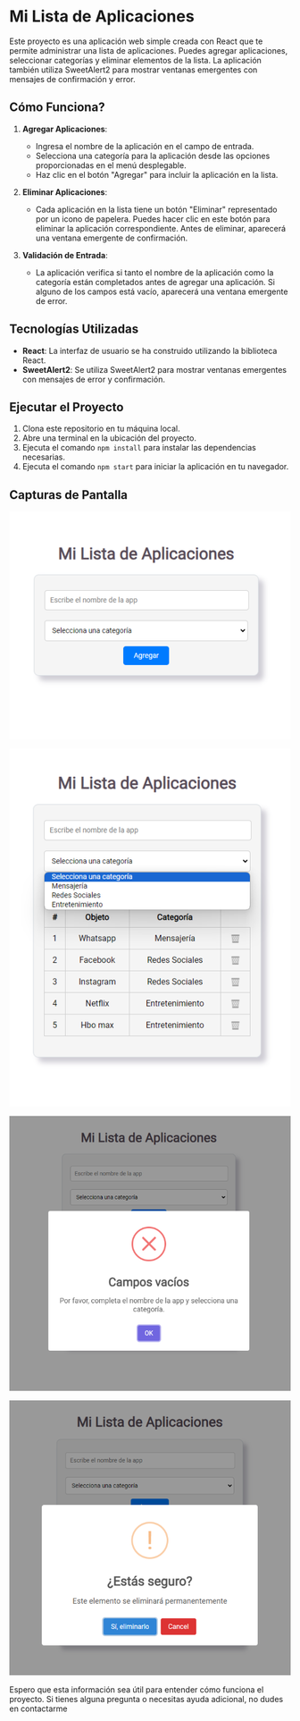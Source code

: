 # Mi Lista de Aplicaciones

Este proyecto es una aplicación web simple creada con React que te permite administrar una lista de aplicaciones. Puedes agregar aplicaciones, seleccionar categorías y eliminar elementos de la lista. La aplicación también utiliza SweetAlert2 para mostrar ventanas emergentes con mensajes de confirmación y error.

## Cómo Funciona?

1. **Agregar Aplicaciones**:
   - Ingresa el nombre de la aplicación en el campo de entrada.
   - Selecciona una categoría para la aplicación desde las opciones proporcionadas en el menú desplegable.
   - Haz clic en el botón "Agregar" para incluir la aplicación en la lista.

2. **Eliminar Aplicaciones**:
   - Cada aplicación en la lista tiene un botón "Eliminar" representado por un icono de papelera. Puedes hacer clic en este botón para eliminar la aplicación correspondiente. Antes de eliminar, aparecerá una ventana emergente de confirmación.

3. **Validación de Entrada**:
   - La aplicación verifica si tanto el nombre de la aplicación como la categoría están completados antes de agregar una aplicación. Si alguno de los campos está vacío, aparecerá una ventana emergente de error.

## Tecnologías Utilizadas

- **React**: La interfaz de usuario se ha construido utilizando la biblioteca React.
- **SweetAlert2**: Se utiliza SweetAlert2 para mostrar ventanas emergentes con mensajes de error y confirmación.

## Ejecutar el Proyecto

1. Clona este repositorio en tu máquina local.
2. Abre una terminal en la ubicación del proyecto.
3. Ejecuta el comando `npm install` para instalar las dependencias necesarias.
4. Ejecuta el comando `npm start` para iniciar la aplicación en tu navegador.

## Capturas de Pantalla

![Captura de pantalla 1](././src/images/screenshots1.png)

![Captura de pantalla 2](././src/images/screenshots2.png)

![Captura de pantalla 3](././src/images/screenshots3.png)

![Captura de pantalla 4](././src/images/screenshots4.png)


Espero que esta información sea útil para entender cómo funciona el proyecto. Si tienes alguna pregunta o necesitas ayuda adicional, no dudes en contactarme
